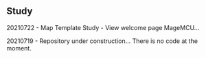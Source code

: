 ## Study

<p>20210722 - Map Template Study - View welcome page MageMCU...</p>
<p>20210719 - Repository under construction... There is no code at the moment.</p>

